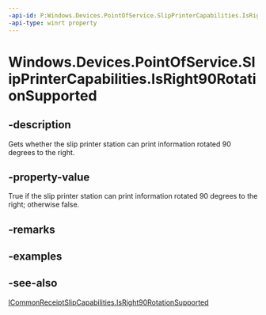 ```yaml
---
-api-id: P:Windows.Devices.PointOfService.SlipPrinterCapabilities.IsRight90RotationSupported
-api-type: winrt property
---
```


<!-- Property syntax
public bool IsRight90RotationSupported { get; }
-->

# Windows.Devices.PointOfService.SlipPrinterCapabilities.IsRight90RotationSupported

## -description
Gets whether the slip printer station can print information rotated 90 degrees to the right.

## -property-value
True if the slip printer station can print information rotated 90 degrees to the right; otherwise false.

## -remarks

## -examples

## -see-also
[ICommonReceiptSlipCapabilities.IsRight90RotationSupported](icommonreceiptslipcapabilities_isright90rotationsupported.md)